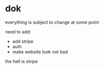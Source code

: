 # dok

everything is subject to change at some point

need to add:
- add stripe
- auth 
- make website look not bad

the hell is stripe
